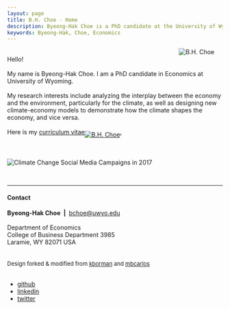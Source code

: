 ```yaml
---
layout: page
title: B.H. Choe - Home
description: Byeong-Hak Choe is a PhD candidate at the University of Wyoming. 
keywords: Byeong-Hak, Choe, Economics
---
```

<div class="row">
    <div class="column left" style="padding-right:20px">
              <img src="../assets/bchoe20201027.jpg"
                           title="B.H. Choe" alt="B.H. Choe" align="right" />
    </div>
    <div class="column right">
            Hello!<br>
            <br/>
            My name is Byeong-Hak Choe. I am a PhD candidate in Economics at University of Wyoming.<br>
            <br/>
            My research interests include analyzing the interplay between the economy and the environment, particularly for the climate, as well as designing new climate-economy models to demonstrate how the climate shapes the economy, and vice versa.<br>
            <br/>
            Here is my <a href="https://drive.google.com/file/d/1wrKIgrHOT1t9EnRgqCCEaVpOXxU_DJkY/view?usp=sharing" >curriculum vitae<img src="../pages/icons16/pdf-icon.png"
                           title="B.H. Choe" alt="B.H. Choe" align="middle" />.</a>
    </div>
</div>

<br/>
<br>

<img src="../assets/n_campaign_pop_2017_lavender.jpg"
                           title="Climate Change Campaigns in Social Media" 
                           alt="Climate Change Social Media Campaigns in 2017" 
                           align="middle" />

<br/>

---

#### <a name="Contact"></a>Contact
<div class="container">
    <div class="row-fluid">
        <div class="span5">
            <b>Byeong-Hak Choe</b> <b>&nbsp;|&nbsp;</b> <a href="mailto:bchoe@uwyo.edu">bchoe@uwyo.edu</a><br>
            <br/>
            Department of Economics <br>
            College of Business Department 3985 <br>
            Laramie, WY 82071 USA <br>
            <br/>
            <br/>
            <font size="-1">Design forked & modified from <a href="https://github.com/kbroman/kbroman.github.io">kborman</a> and <a href="https://github.com/mbcarlos/simple_academic_website">mbcarlos</a> </font>
        </div>
        <div class="span2" style="text-align:left">
        </div>
    </div>  
</div>

<br />
<div class="navbar">
  <div class="navbar-text">
      <ul class="nav">
          <li><a href="https://github.com/bcecon">github</a></li>
          <li><a href="https://www.linkedin.com/in/byeong-hak-choe-28471172/">linkedin</a></li>
          <li><a href="https://twitter.com/climate_econ">twitter</a></li>
      </ul>
  </div>
</div>
